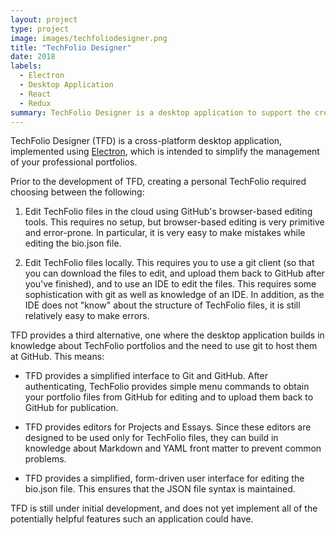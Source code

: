 ```yaml
---
layout: project
type: project
image: images/techfoliodesigner.png
title: "TechFolio Designer"
date: 2018
labels:
  - Electron
  - Desktop Application
  - React
  - Redux
summary: TechFolio Designer is a desktop application to support the creation and management of professional portfolios. 
---
```

TechFolio Designer (TFD) is a cross-platform desktop application, implemented using [Electron](https://electronjs.org/), which is intended to simplify the management of your professional portfolios. 

Prior to the development of TFD, creating a personal TechFolio required choosing between the following:

  1. Edit TechFolio files in the cloud using GitHub's browser-based editing tools.  This requires no setup, but browser-based editing is very primitive and error-prone. In particular, it is very easy to make mistakes while editing the bio.json file.
  
  2. Edit TechFolio files locally. This requires you to use a git client (so that you can download the files to edit, and upload them back to GitHub after you've finished), and to use an IDE to edit the files. This requires some sophistication with git as well as knowledge of an IDE. In addition, as the IDE does not "know" about the structure of TechFolio files, it is still relatively easy to make errors.  
  
TFD provides a third alternative, one where the desktop application builds in knowledge about TechFolio portfolios and the need to use git to host them at GitHub. This means:
  
  * TFD provides a simplified interface to Git and GitHub. After authenticating, TechFolio provides simple menu commands to obtain your portfolio files from GitHub for editing and to upload them back to GitHub for publication. 
  
  * TFD provides editors for Projects and Essays. Since these editors are designed to be used only for TechFolio files, they can build in knowledge about Markdown and YAML front matter to prevent common problems.
  
  * TFD provides a simplified, form-driven user interface for editing the bio.json file. This ensures that the JSON file syntax is maintained.  

TFD is still under initial development, and does not yet implement all of the potentially helpful features such an application could have. 
